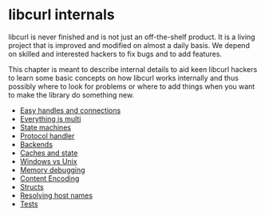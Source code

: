 # libcurl internals

libcurl is never finished and is not just an off-the-shelf product. It is a
living project that is improved and modified on almost a daily basis. We
depend on skilled and interested hackers to fix bugs and to add features.

This chapter is meant to describe internal details to aid keen libcurl hackers
to learn some basic concepts on how libcurl works internally and thus possibly
where to look for problems or where to add things when you want to make the
library do something new.

 * [Easy handles and connections](internals/easy.md)
 * [Everything is multi](internals/multi.md)
 * [State machines](internals/statemachines.md)
 * [Protocol handler](internals/handler.md)
 * [Backends](internals/backends.md)
 * [Caches and state](internals/caches.md)
 * [Windows vs Unix](internals/windows-vs-unix.md)
 * [Memory debugging](internals/memory-debugging.md)
 * [Content Encoding](internals/content-encoding.md)
 * [Structs](internals/structs.md)
 * [Resolving host names](internals/resolving.md)
 * [Tests](internals/tests.md)
